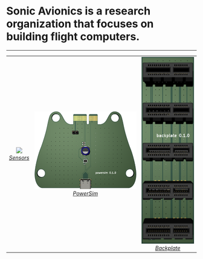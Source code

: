 # Sonic Avionics is a research organization that focuses on building flight computers.

---

<div align="center">
  <table>
    <tr>
      <td align="center" style="vertical-align: middle;">
        <img src="https://raw.githubusercontent.com/sonicavionics/4in-sensors/refs/heads/main/images/board.png" style="height:auto; width:300px;" />
        <br />
        <a href="https://sonicavionics.com/avionics/modules/sensors/" target="_blank"><i>Sensors</i></a>
      </td>
      <td align="center" style="vertical-align: middle;">
        <img src="https://raw.githubusercontent.com/sonicavionics/4in-powersim/refs/heads/main/images/board.png" style="height:auto; width:300px;" />
        <br />
        <a href="https://sonicavionics.com/avionics/modules/power/0_1_0/" target="_blank"><i>PowerSim</i></a>
      </td>
      <td align="center" style="vertical-align: middle;">
        <img src="https://raw.githubusercontent.com/sonicavionics/4in-backplate/refs/heads/main/images/board.png" style="height:auto; width:150px;" />
        <br />
        <a href="https://sonicavionics.com/avionics/modules/backplate/" target="_blank"><i>Backplate</i></a>
      </td>
    </tr>
  </table>
</div>
